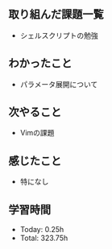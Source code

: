 ## 取り組んだ課題一覧
- シェルスクリプトの勉強
## わかったこと
- パラメータ展開について
## 次やること
- Vimの課題
## 感じたこと
- 特になし
## 学習時間
- Today: 0.25h
- Total: 323.75h
